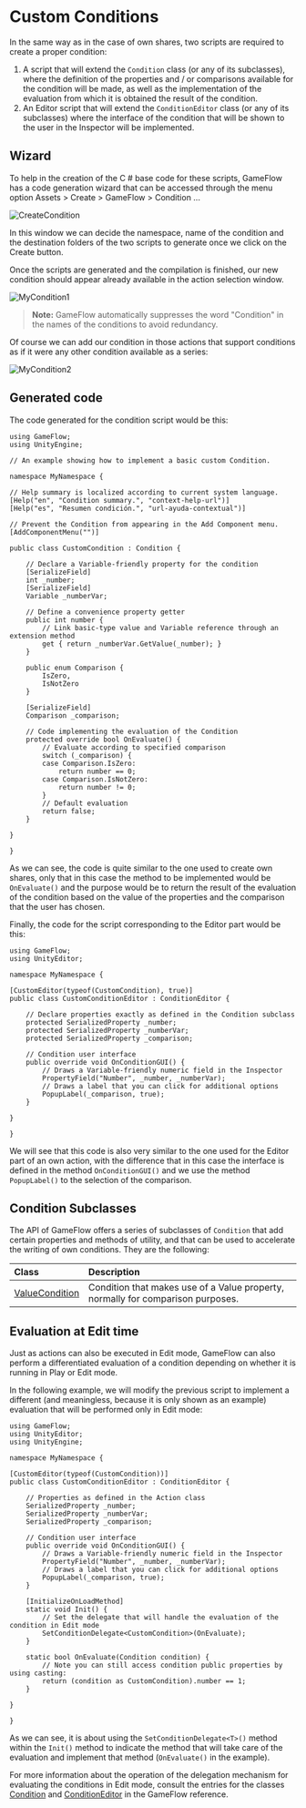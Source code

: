 # Custom Conditions

In the same way as in the case of own shares, two scripts are required to create a proper condition:

1. A script that will extend the `Condition` class \(or any of its subclasses\), where the definition of the properties and / or comparisons available for the condition will be made, as well as the implementation of the evaluation from which it is obtained the result of the condition.
2. An Editor script that will extend the `ConditionEditor` class \(or any of its subclasses\) where the interface of the condition that will be shown to the user in the Inspector will be implemented.

## Wizard

To help in the creation of the C \# base code for these scripts, GameFlow has a code generation wizard that can be accessed through the menu option Assets &gt; Create &gt; GameFlow &gt; Condition ...

![CreateCondition](../.gitbook/assets/api-createcondition.png)

In this window we can decide the namespace, name of the condition and the destination folders of the two scripts to generate once we click on the Create button.

Once the scripts are generated and the compilation is finished, our new condition should appear already available in the action selection window.

![MyCondition1](../.gitbook/assets/api-mycondition1.png)

> **Note:** GameFlow automatically suppresses the word "Condition" in the names of the conditions to avoid redundancy.

Of course we can add our condition in those actions that support conditions as if it were any other condition available as a series:

![MyCondition2](../.gitbook/assets/api-mycondition2.png)

## Generated code

The code generated for the condition script would be this:

```text
using GameFlow;
using UnityEngine;

// An example showing how to implement a basic custom Condition.

namespace MyNamespace {

// Help summary is localized according to current system language.
[Help("en", "Condition summary.", "context-help-url")]
[Help("es", "Resumen condición.", "url-ayuda-contextual")]

// Prevent the Condition from appearing in the Add Component menu.
[AddComponentMenu("")]

public class CustomCondition : Condition {

    // Declare a Variable-friendly property for the condition
    [SerializeField]
    int _number;
    [SerializeField]
    Variable _numberVar;

    // Define a convenience property getter
    public int number {
        // Link basic-type value and Variable reference through an extension method
        get { return _numberVar.GetValue(_number); }
    }

    public enum Comparison {
        IsZero,
        IsNotZero
    }

    [SerializeField]
    Comparison _comparison;

    // Code implementing the evaluation of the Condition
    protected override bool OnEvaluate() {
        // Evaluate according to specified comparison
        switch (_comparison) {
        case Comparison.IsZero:
            return number == 0;
        case Comparison.IsNotZero:
            return number != 0;
        }
        // Default evaluation
        return false;
    }

}

}
```

As we can see, the code is quite similar to the one used to create own shares, only that in this case the method to be implemented would be `OnEvaluate()` and the purpose would be to return the result of the evaluation of the condition based on the value of the properties and the comparison that the user has chosen.

Finally, the code for the script corresponding to the Editor part would be this:

```text
using GameFlow;
using UnityEditor;

namespace MyNamespace {

[CustomEditor(typeof(CustomCondition), true)]
public class CustomConditionEditor : ConditionEditor {

    // Declare properties exactly as defined in the Condition subclass
    protected SerializedProperty _number;
    protected SerializedProperty _numberVar;
    protected SerializedProperty _comparison;

    // Condition user interface
    public override void OnConditionGUI() {
        // Draws a Variable-friendly numeric field in the Inspector
        PropertyField("Number", _number, _numberVar);
        // Draws a label that you can click for additional options
        PopupLabel(_comparison, true);
    }

}

}
```

We will see that this code is also very similar to the one used for the Editor part of an own action, with the difference that in this case the interface is defined in the method `OnConditionGUI()` and we use the method `PopupLabel()` to the selection of the comparison.

## Condition Subclasses

The API of GameFlow offers a series of subclasses of `Condition` that add certain properties and methods of utility, and that can be used to accelerate the writing of own conditions. They are the following:

| Class | Description |
| :--- | :--- |
| [ValueCondition](reference.md#value-condition-class) | Condition that makes use of a Value property, normally for comparison purposes. |

## Evaluation at Edit time

Just as actions can also be executed in Edit mode, GameFlow can also perform a differentiated evaluation of a condition depending on whether it is running in Play or Edit mode.

In the following example, we will modify the previous script to implement a different \(and meaningless, because it is only shown as an example\) evaluation that will be performed only in Edit mode:

```text
using GameFlow;
using UnityEditor;
using UnityEngine;

namespace MyNamespace {

[CustomEditor(typeof(CustomCondition))]
public class CustomConditionEditor : ConditionEditor {

    // Properties as defined in the Action class
    SerializedProperty _number;
    SerializedProperty _numberVar;
    SerializedProperty _comparison;

    // Condition user interface
    public override void OnConditionGUI() {
        // Draws a Variable-friendly numeric field in the Inspector
        PropertyField("Number", _number, _numberVar);
        // Draws a label that you can click for additional options
        PopupLabel(_comparison, true);
    }

    [InitializeOnLoadMethod]
    static void Init() {
        // Set the delegate that will handle the evaluation of the condition in Edit mode
        SetConditionDelegate<CustomCondition>(OnEvaluate);
    }

    static bool OnEvaluate(Condition condition) {
        // Note you can still access condition public properties by using casting:
        return (condition as CustomCondition).number == 1;
    }

}

}
```

As we can see, it is about using the `SetConditionDelegate<T>()` method within the `Init()` method to indicate the method that will take care of the evaluation and implement that method \(`OnEvaluate()` in the example\).

For more information about the operation of the delegation mechanism for evaluating the conditions in Edit mode, consult the entries for the classes [Condition](reference.md#condition-class) and [ConditionEditor](reference.md#conditioneditor-class) in the GameFlow reference.

